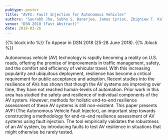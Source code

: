 ```yaml
---
pubtype: poster
title: "AVFI: Fault Injection for Autonomous Vehicles"
authors: "Saurabh Jha, Subho S. Banerjee, James Cyriac, Zbigniew T. Kalbarczyk and Ravishankar K. Iyer"
venue: "DSN 2018 (Fast Abstract)"
date: 2018-03-26
---
```


{{% block info %}}
To Appear in DSN 2018 (25-28 June 2018).
{{% /block %}}

Autonomous vehicle (AV) technology is rapidly becoming a reality on U.S. roads, offering the promise of improvements
in traffic management, safety, and the comfort and efficiency of vehicular travel. With this increasing popularity
and ubiquitous deployment, resilience has become a critical requirement for public acceptance and adoption. Recent
studies into the resilience of AVs has shown that though the AV systems are improving over time, they have not reached
human-levels of automation. Prior work in this area has studied the safety and resilience of individual components of
the AV system. However, methods for holistic end-to-end resilience assessment of these AV systems is still non-existent.
This paper presents AVFI (The Autonomous Vehicle Fault Injector), an important step towards constructing a methodology
for end-to-end resilience assessment of AV systems using fault injection. The tool empirically validates the robustness
of an AV system, by introducing faults to test AV resilience in situations that might otherwise be rarely tested.
